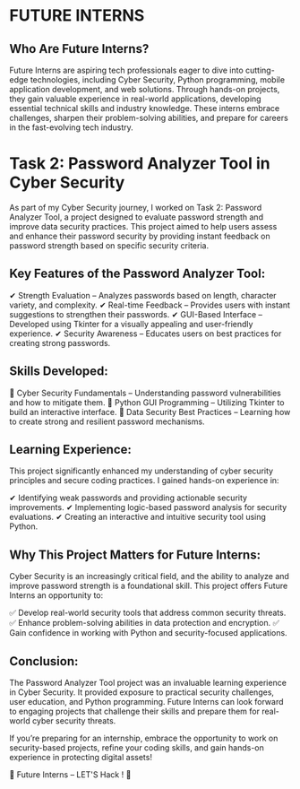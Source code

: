 # FUTURE INTERNS
## Who Are Future Interns?
Future Interns are aspiring tech professionals eager to dive into cutting-edge technologies, including Cyber Security, Python programming, mobile application development, and web solutions. Through hands-on projects, they gain valuable experience in real-world applications, developing essential technical skills and industry knowledge. These interns embrace challenges, sharpen their problem-solving abilities, and prepare for careers in the fast-evolving tech industry.

# Task 2: Password Analyzer Tool in Cyber Security
As part of my Cyber Security journey, I worked on Task 2: Password Analyzer Tool, a project designed to evaluate password strength and improve data security practices. This project aimed to help users assess and enhance their password security by providing instant feedback on password strength based on specific security criteria.

## Key Features of the Password Analyzer Tool:
✔ Strength Evaluation – Analyzes passwords based on length, character variety, and complexity.
✔ Real-time Feedback – Provides users with instant suggestions to strengthen their passwords.
✔ GUI-Based Interface – Developed using Tkinter for a visually appealing and user-friendly experience.
✔ Security Awareness – Educates users on best practices for creating strong passwords.

## Skills Developed:
🔹 Cyber Security Fundamentals – Understanding password vulnerabilities and how to mitigate them.
🔹 Python GUI Programming – Utilizing Tkinter to build an interactive interface.
🔹 Data Security Best Practices – Learning how to create strong and resilient password mechanisms.

## Learning Experience:
This project significantly enhanced my understanding of cyber security principles and secure coding practices. I gained hands-on experience in:

✔ Identifying weak passwords and providing actionable security improvements.
✔ Implementing logic-based password analysis for security evaluations.
✔ Creating an interactive and intuitive security tool using Python.

## Why This Project Matters for Future Interns:
Cyber Security is an increasingly critical field, and the ability to analyze and improve password strength is a foundational skill. This project offers Future Interns an opportunity to:

✅ Develop real-world security tools that address common security threats.
✅ Enhance problem-solving abilities in data protection and encryption.
✅ Gain confidence in working with Python and security-focused applications.

## Conclusion:
The Password Analyzer Tool project was an invaluable learning experience in Cyber Security. It provided exposure to practical security challenges, user education, and Python programming. Future Interns can look forward to engaging projects that challenge their skills and prepare them for real-world cyber security threats.

If you’re preparing for an internship, embrace the opportunity to work on security-based projects, refine your coding skills, and gain hands-on experience in protecting digital assets!

🚀 Future Interns – LET'S Hack ! 🔐

